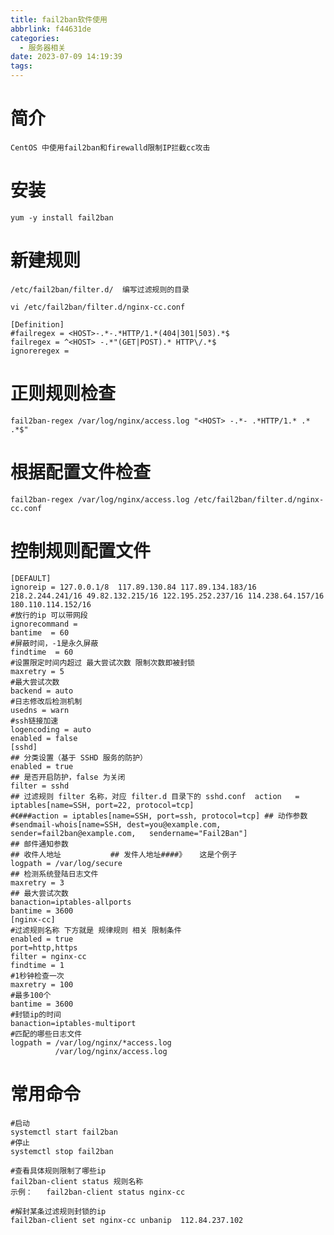 ```yaml
---
title: fail2ban软件使用
abbrlink: f44631de
categories:
  - 服务器相关
date: 2023-07-09 14:19:39
tags:
---
```

# 简介
    
    CentOS 中使用fail2ban和firewalld限制IP拦截cc攻击
    
# 安装

    yum -y install fail2ban
    
    
# 新建规则
    
    /etc/fail2ban/filter.d/  编写过滤规则的目录 

    vi /etc/fail2ban/filter.d/nginx-cc.conf
    
    [Definition]
    #failregex = <HOST>-.*-.*HTTP/1.*(404|301|503).*$
    failregex = ^<HOST> -.*"(GET|POST).* HTTP\/.*$
    ignoreregex =

# 正则规则检查

    fail2ban-regex /var/log/nginx/access.log "<HOST> -.*- .*HTTP/1.* .* .*$"  
    
# 根据配置文件检查

    fail2ban-regex /var/log/nginx/access.log /etc/fail2ban/filter.d/nginx-cc.conf  



# 控制规则配置文件

    [DEFAULT]
    ignoreip = 127.0.0.1/8  117.89.130.84 117.89.134.183/16  218.2.244.241/16 49.82.132.215/16 122.195.252.237/16 114.238.64.157/16 180.110.114.152/16
    #放行的ip 可以带网段
    ignorecommand =
    bantime  = 60
    #屏蔽时间，-1是永久屏蔽
    findtime  = 60
    #设置限定时间内超过 最大尝试次数 限制次数即被封锁
    maxretry = 5
    #最大尝试次数
    backend = auto
    #日志修改后检测机制
    usedns = warn
    #ssh链接加速
    logencoding = auto
    enabled = false
    [sshd]
    ## 分类设置（基于 SSHD 服务的防护） 
    enabled = true
    ## 是否开启防护，false 为关闭 
    filter = sshd
    ## 过滤规则 filter 名称，对应 filter.d 目录下的 sshd.conf  action   = iptables[name=SSH, port=22, protocol=tcp] 
    #《###action = iptables[name=SSH, port=ssh, protocol=tcp] ## 动作参数
    #sendmail-whois[name=SSH, dest=you@example.com, sender=fail2ban@example.com,   sendername="Fail2Ban"]
    ## 邮件通知参数
    ## 收件人地址           ## 发件人地址####》   这是个例子 
    logpath = /var/log/secure
    ## 检测系统登陆日志文件 
    maxretry = 3
    ## 最大尝试次数
    banaction=iptables-allports
    bantime = 3600
    [nginx-cc] 
    #过滤规则名称 下方就是 规律规则 相关 限制条件
    enabled = true
    port=http,https
    filter = nginx-cc
    findtime = 1
    #1秒钟检查一次
    maxretry = 100
    #最多100个
    bantime = 3600
    #封锁ip的时间
    banaction=iptables-multiport
    #匹配的哪些日志文件
    logpath = /var/log/nginx/*access.log
              /var/log/nginx/access.log



# 常用命令

    #启动
    systemctl start fail2ban
    #停止
    systemctl stop fail2ban
    
    #查看具体规则限制了哪些ip
    fail2ban-client status 规则名称
    示例：   fail2ban-client status nginx-cc
    
    #解封某条过滤规则封锁的ip
    fail2ban-client set nginx-cc unbanip  112.84.237.102
    